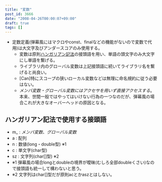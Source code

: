 ```yaml
---
title: "変数"
post_id: 3666
date: "2008-04-26T00:00:07+09:00"
draft: true
tags: []
---
```



* 定数定義(弾幕風にはマクロやconst、finalなどの機能がないので変数で代用)は大文字及びアンダースコアのみ使用する。
  * 変数は原則[ハンガリアン記法](http://ja.wikipedia.org/wiki/%E3%83%8F%E3%83%B3%E3%82%AC%E3%83%AA%E3%82%A2%E3%83%B3%E8%A8%98%E6%B3%95)の接頭語を用い、単語の頭文字のみ大文字にし単語を繋げる。
  * ライブラリ内のグローバル変数は上記接頭語に続いてライブラリ名を繋げると尚良い。
  * [Can]特にスコープの狭いローカル変数などは無理に命名規約に従う必要はない。
  * _メンバ変数・グローバル変数にはアクセサを用いず直接アクセスする_。本来、世間一般ではやってはいけない行為の一つなのだが、弾幕風の場合これが大きなオーバーヘッドの原因となる。
## ハンガリアン記法で使用する接頭語



  * m_ : _メンバ変数、グローバル変数_
  * a : 配列
  * n : 数値(long・double型) ※1
  * c : 単文字(char型)
  * sz : 文字列(char[]型) ※2
  * ※1 弾幕風の場合longとdoubleの境界が曖昧(むしろ全部doubleくさい)なので接頭語も統一して構わないと思う。
  * ※2 文字列はchar[]型だが原則acとかaszとはしない。
